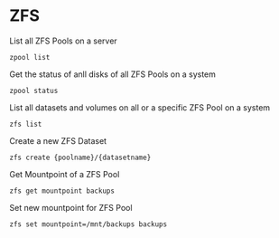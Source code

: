 # ZFS

List all ZFS Pools on a server
```
zpool list
```

Get the status of anll disks of all ZFS Pools on a system
```
zpool status
```

List all datasets and volumes on all or a specific ZFS Pool on a system
```
zfs list
```

Create a new ZFS Dataset
```
zfs create {poolname}/{datasetname}
```

Get Mountpoint of a ZFS Pool
```
zfs get mountpoint backups
```

Set new mountpoint for ZFS Pool
```
zfs set mountpoint=/mnt/backups backups
```